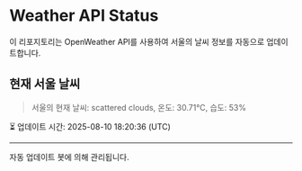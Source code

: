 
# Weather API Status

이 리포지토리는 OpenWeather API를 사용하여 서울의 날씨 정보를 자동으로 업데이트합니다.

## 현재 서울 날씨
> 서울의 현재 날씨: scattered clouds, 온도: 30.71°C, 습도: 53%

⏳ 업데이트 시간: 2025-08-10 18:20:36 (UTC)

---
자동 업데이트 봇에 의해 관리됩니다.
